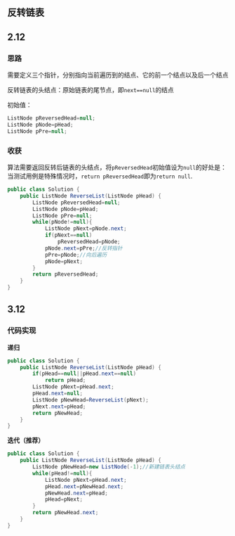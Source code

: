 ## 反转链表

## 2.12

### 思路

需要定义三个指针，分别指向当前遍历到的结点、它的前一个结点以及后一个结点

反转链表的头结点：原始链表的尾节点，即`next==null`的结点

初始值：

```java
ListNode pReversedHead=null;
ListNode pNode=pHead;
ListNode pPre=null;
```

### 收获

算法需要返回反转后链表的头结点，将`pReversedHead`初始值设为`null`的好处是：当测试用例是特殊情况时，`return pReversedHead`即为`return null`.

```java
public class Solution {
    public ListNode ReverseList(ListNode pHead) {
        ListNode pReversedHead=null;
        ListNode pNode=pHead;
        ListNode pPre=null;
        while(pNode!=null){
            ListNode pNext=pNode.next;
            if(pNext==null)
                pReversedHead=pNode;
            pNode.next=pPre;//反转指针
            pPre=pNode;//向后遍历
            pNode=pNext;
        }
        return pReversedHead;
    }
}
```



## 3.12

### 代码实现

**递归**

```java
public class Solution {
    public ListNode ReverseList(ListNode pHead) {
        if(pHead==null||pHead.next==null)
            return pHead;
        ListNode pNext=pHead.next;
        pHead.next=null;
        ListNode pNewHead=ReverseList(pNext);
        pNext.next=pHead;
        return pNewHead;
    }
}
```

**迭代（推荐）**

```java
public class Solution {
    public ListNode ReverseList(ListNode pHead) {
        ListNode pNewHead=new ListNode(-1);//新建链表头结点
        while(pHead!=null){
            ListNode pNext=pHead.next;
            pHead.next=pNewHead.next;
            pNewHead.next=pHead;
            pHead=pNext;
        }
        return pNewHead.next;
    }
}
```